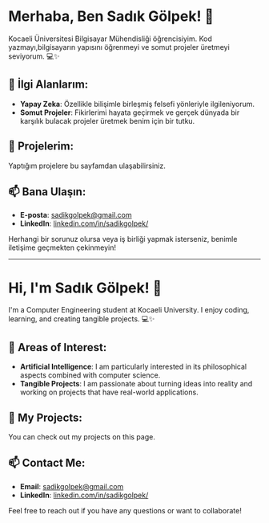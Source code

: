 # Merhaba, Ben Sadık Gölpek! 👋


Kocaeli Üniversitesi Bilgisayar Mühendisliği öğrencisiyim. Kod yazmayı,bilgisayarın yapısını öğrenmeyi ve somut projeler üretmeyi seviyorum. 💻✨

## 🎯 İlgi Alanlarım:
- **Yapay Zeka**: Özellikle bilişimle birleşmiş felsefi yönleriyle ilgileniyorum.
- **Somut Projeler**: Fikirlerimi hayata geçirmek ve gerçek dünyada bir karşılık bulacak projeler üretmek benim için bir tutku.

## 🌟 Projelerim:
Yaptığım projelere bu sayfamdan ulaşabilirsiniz.

## 📫 Bana Ulaşın:
- **E-posta**: [sadikgolpek@gmail.com](mailto:sadikgolpek@gmail.com)
- **LinkedIn**: [linkedin.com/in/sadikgolpek/](https://www.linkedin.com/in/sadikgolpek/) 

Herhangi bir sorunuz olursa veya iş birliği yapmak isterseniz, benimle iletişime geçmekten çekinmeyin!

---

# Hi, I'm Sadık Gölpek! 👋



I'm a Computer Engineering student at Kocaeli University. I enjoy coding, learning, and creating tangible projects. 💻✨

## 🎯 Areas of Interest:
- **Artificial Intelligence**: I am particularly interested in its philosophical aspects combined with computer science.
- **Tangible Projects**: I am passionate about turning ideas into reality and working on projects that have real-world applications.

## 🌟 My Projects:
You can check out my projects on this page.

## 📫 Contact Me:
- **Email**: [sadikgolpek@gmail.com](mailto:sadikgolpek@gmail.com)
- **LinkedIn**: [linkedin.com/in/sadikgolpek/](https://www.linkedin.com/in/sadikgolpek/)

Feel free to reach out if you have any questions or want to collaborate!


